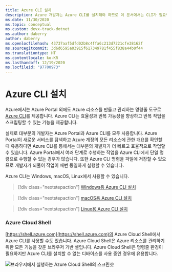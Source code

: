```yaml
---
title: Azure CLI 설치
description: Azure 개발자는 Azure CLI를 설치해야 하므로 이 문서에서는 CLI가 필요한 이유와 다운로드하여 설치할 수 있는 위치를 설명합니다.
ms.date: 11/30/2020
ms.topic: conceptual
ms.custom: devx-track-dotnet
ms.author: daberry
author: daberry
ms.openlocfilehash: 43737aaf5dfd02b8c4ffa6c213d7221cfe38162f
ms.sourcegitcommit: 3d6d6595a03915f617349781f455f838a44b0f44
ms.translationtype: HT
ms.contentlocale: ko-KR
ms.lasthandoff: 12/19/2020
ms.locfileid: "97700973"
---
```

# <a name="install-the-azure-cli"></a>Azure CLI 설치

Azure에서는 Azure Portal 외에도 Azure 리소스를 만들고 관리하는 명령줄 도구로 [Azure CLI](/cli/azure/)를 제공합니다. Azure CLI는 효율성과 반복 가능성을 향상하고 반복 작업을 스크립팅할 수 있는 기능을 제공합니다.  

실제로 대부분의 개발자는 Azure Portal과 Azure CLI를 모두 사용합니다. Azure Portal이 새로운 서비스를 탐색하고 Azure 계정의 모든 리소스에 관한 개요를 확인할 때 유용하다면 Azure CLI를 통해서는 대부분의 개발자가 더 빠르고 효율적으로 작업할 수 있습니다.  Azure Portal에서 여러 단계로 수행하는 작업을 Azure CLI에서 단일 명령으로 수행할 수 있는 경우가 많습니다.  또한 Azure CLI 명령을 파일에 저장할 수 있으므로 개발자가 되풀이 작업이 매번 동일하게 실행할 수 있습니다.

Azure CLI는 Windows, macOS, Linux에서 사용할 수 있습니다.

> [!div class="nextstepaction"]
> [Windows용 Azure CLI 설치](/cli/azure/install-azure-cli-windows?tabs=azure-cli)

> [!div class="nextstepaction"]
> [macOS용 Azure CLI 설치](/cli/azure/install-azure-cli-macos)

> [!div class="nextstepaction"]
> [Linux용 Azure CLI 설치](/cli/azure/install-azure-cli-linux)

### <a name="azure-cloud-shell"></a>Azure Cloud Shell

[https://shell.azure.com](https://shell.azure.com)의 Azure Cloud Shell에서 Azure CLI를 사용할 수도 있습니다.  Azure Cloud Shell은 Azure 리소스를 관리하기 위한 모든 기능을 갖춘 브라우저 기반 셸입니다.  Azure Cloud Shell은 명령줄 환경이 필요하지만 Azure CLI를 설치할 수 없는 디바이스를 사용 중인 경우에 유용합니다.

![브라우저에서 실행하는 Azure Cloud Shell의 스크린샷](media/azure-cloud-shell.png)
